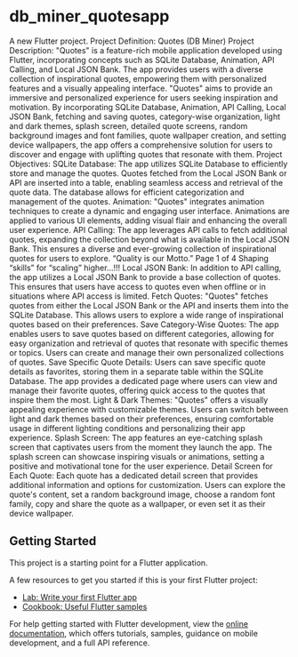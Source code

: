 # db_miner_quotesapp

A new Flutter project.
Project Definition: Quotes (DB Miner)
Project Description:
"Quotes" is a feature-rich mobile application developed using Flutter, incorporating concepts
such as SQLite Database, Animation, API Calling, and Local JSON Bank. The app provides
users with a diverse collection of inspirational quotes, empowering them with personalized
features and a visually appealing interface.
"Quotes" aims to provide an immersive and personalized experience for users seeking inspiration
and motivation. By incorporating SQLite Database, Animation, API Calling, Local JSON Bank,
fetching and saving quotes, category-wise organization, light and dark themes, splash screen,
detailed quote screens, random background images and font families, quote wallpaper creation,
and setting device wallpapers, the app offers a comprehensive solution for users to discover and
engage with uplifting quotes that resonate with them.
Project Objectives:
SQLite Database: The app utilizes SQLite Database to efficiently store and manage the quotes.
Quotes fetched from the Local JSON Bank or API are inserted into a table, enabling seamless
access and retrieval of the quote data. The database allows for efficient categorization and
management of the quotes.
Animation: "Quotes" integrates animation techniques to create a dynamic and engaging user
interface. Animations are applied to various UI elements, adding visual flair and enhancing the
overall user experience.
API Calling: The app leverages API calls to fetch additional quotes, expanding the collection
beyond what is available in the Local JSON Bank. This ensures a diverse and ever-growing
collection of inspirational quotes for users to explore.
“Quality is our Motto.” Page 1 of 4 Shaping “skills” for “scaling” higher…!!!
Local JSON Bank: In addition to API calling, the app utilizes a Local JSON Bank to provide a
base collection of quotes. This ensures that users have access to quotes even when offline or in
situations where API access is limited.
Fetch Quotes: "Quotes" fetches quotes from either the Local JSON Bank or the API and inserts
them into the SQLite Database. This allows users to explore a wide range of inspirational quotes
based on their preferences.
Save Category-Wise Quotes: The app enables users to save quotes based on different
categories, allowing for easy organization and retrieval of quotes that resonate with specific
themes or topics. Users can create and manage their own personalized collections of quotes.
Save Specific Quote Details: Users can save specific quote details as favorites, storing them in a
separate table within the SQLite Database. The app provides a dedicated page where users can
view and manage their favorite quotes, offering quick access to the quotes that inspire them the
most.
Light & Dark Themes: "Quotes" offers a visually appealing experience with customizable
themes. Users can switch between light and dark themes based on their preferences, ensuring
comfortable usage in different lighting conditions and personalizing their app experience.
Splash Screen: The app features an eye-catching splash screen that captivates users from the
moment they launch the app. The splash screen can showcase inspiring visuals or animations,
setting a positive and motivational tone for the user experience.
Detail Screen for Each Quote: Each quote has a dedicated detail screen that provides additional
information and options for customization. Users can explore the quote's content, set a random
background image, choose a random font family, copy and share the quote as a wallpaper, or
even set it as their device wallpaper.


## Getting Started

This project is a starting point for a Flutter application.

A few resources to get you started if this is your first Flutter project:

- [Lab: Write your first Flutter app](https://docs.flutter.dev/get-started/codelab)
- [Cookbook: Useful Flutter samples](https://docs.flutter.dev/cookbook)

For help getting started with Flutter development, view the
[online documentation](https://docs.flutter.dev/), which offers tutorials,
samples, guidance on mobile development, and a full API reference.
